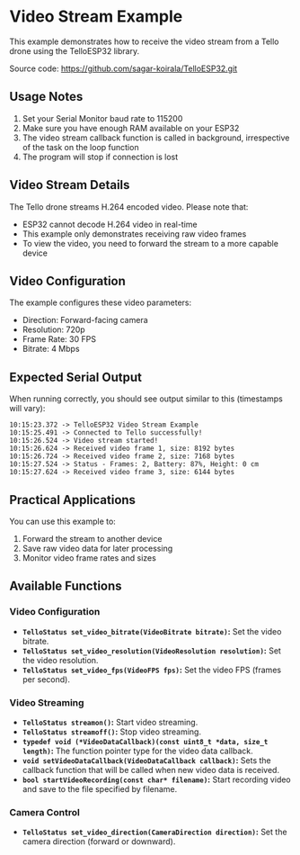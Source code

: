 # Video Stream Example

This example demonstrates how to receive the video stream from a Tello drone using the TelloESP32 library.

Source code: https://github.com/sagar-koirala/TelloESP32.git

## Usage Notes
1. Set your Serial Monitor baud rate to 115200
2. Make sure you have enough RAM available on your ESP32 
3. The video stream callback function is called in background, irrespective of the task on the loop function
4. The program will stop if connection is lost

## Video Stream Details
The Tello drone streams H.264 encoded video. Please note that:
- ESP32 cannot decode H.264 video in real-time
- This example only demonstrates receiving raw video frames
- To view the video, you need to forward the stream to a more capable device

## Video Configuration
The example configures these video parameters:
- Direction: Forward-facing camera
- Resolution: 720p
- Frame Rate: 30 FPS
- Bitrate: 4 Mbps

## Expected Serial Output
When running correctly, you should see output similar to this (timestamps will vary):
```
10:15:23.372 -> TelloESP32 Video Stream Example
10:15:25.491 -> Connected to Tello successfully!
10:15:26.524 -> Video stream started!
10:15:26.624 -> Received video frame 1, size: 8192 bytes
10:15:26.724 -> Received video frame 2, size: 7168 bytes
10:15:27.524 -> Status - Frames: 2, Battery: 87%, Height: 0 cm
10:15:27.624 -> Received video frame 3, size: 6144 bytes
```

## Practical Applications
You can use this example to:
1. Forward the stream to another device
2. Save raw video data for later processing
3. Monitor video frame rates and sizes

## Available Functions
### Video Configuration

*   **`TelloStatus set_video_bitrate(VideoBitrate bitrate)`:** Set the video bitrate.
*   **`TelloStatus set_video_resolution(VideoResolution resolution)`:** Set the video resolution.
*   **`TelloStatus set_video_fps(VideoFPS fps)`:** Set the video FPS (frames per second).

### Video Streaming

*   **`TelloStatus streamon()`:** Start video streaming.
*   **`TelloStatus streamoff()`:** Stop video streaming.
*   **`typedef void (*VideoDataCallback)(const uint8_t *data, size_t length)`:**  The function pointer type for the video data callback.
*   **`void setVideoDataCallback(VideoDataCallback callback)`:** Sets the callback function that will be called when new video data is received.
*   **`bool startVideoRecording(const char* filename)`:** Start recording video and save to the file specified by filename.

### Camera Control

*   **`TelloStatus set_video_direction(CameraDirection direction)`:** Set the camera direction (forward or downward).